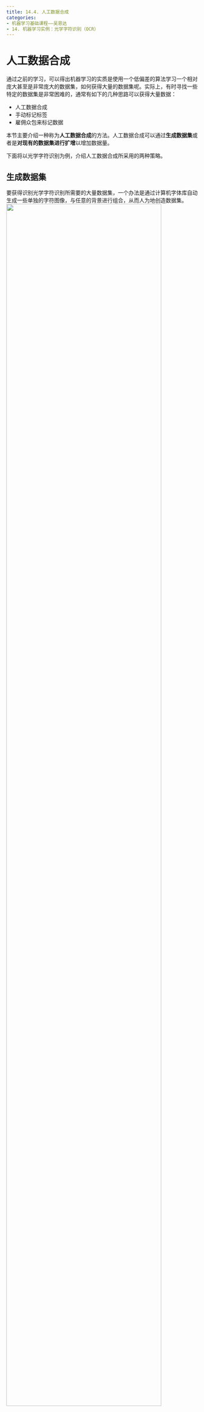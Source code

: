 ```yaml
---
title: 14.4. 人工数据合成
categories: 
- 机器学习基础课程——吴恩达
- 14. 机器学习实例：光学字符识别（OCR）
---
```

# 人工数据合成
通过之前的学习，可以得出机器学习的实质是使用一个低偏差的算法学习一个相对庞大甚至是非常庞大的数据集，如何获得大量的数据集呢。实际上，有时寻找一些特定的数据集是非常困难的，通常有如下的几种思路可以获得大量数据：  
- 人工数据合成
- 手动标记标签
- 雇佣众包来标记数据

本节主要介绍一种称为**人工数据合成**的方法。人工数据合成可以通过**生成数据集**或者是**对现有的数据集进行扩增**以增加数据量。  

下面将以光学字符识别为例，介绍人工数据合成所采用的两种策略。  

## 生成数据集  
要获得识别光学字符识别所需要的大量数据集，一个办法是通过计算机字体库自动生成一些单独的字符图像，与任意的背景进行组合，从而人为地创造数据集。  
<img src = https://cdn.jsdelivr.net/gh/l61012345/Pic/img/20210828122037.png width=90%>  
如上图所示的合成数据（图左），可以发现通过这种方式创造的数据集事实上和真实数据集（图右）之间的差别不大。  

## 数据集扩增
数据集扩增是建立在原有的少量数据集之上。对于光学字符识别所需要的字符图像，一种可行的办法是对图像进行各种拉伸以创造新的图像，如下图所示：  
<img src = https://cdn.jsdelivr.net/gh/l61012345/Pic/img/20210828122408.png width=50%>  
扩增的核心思想是对现有的数据人为地加入一些噪音或者变换，以制造更多的可能数据。  
需要注意：这些噪声和变换的目的是为了增加数据集中的丰富性，从而使得算法能够应对更多的场景。因此这些噪声和变换需要是在现实中可能出现的、有意义的，以模拟识别目标的多样性和真实性。  

## 注意事项
1. 在进行人工数据合成之前，仍然要保证算法处于低偏差状态。  
2. 在进行人工合成之前，需要评估这样做的工作量。评估花这么多的工作量是否值得。如果以很小的代价就能够获得10倍乃至更多的数据，那么这样的工作是值得的。  

